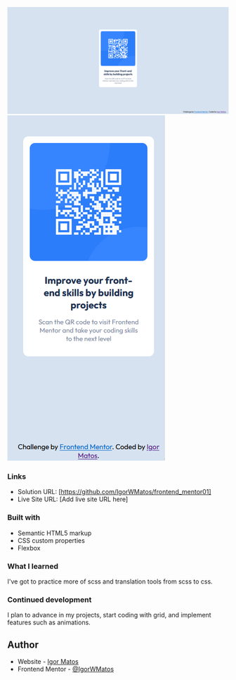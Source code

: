 ![](./images/screenshot1.png)
![](./images/screenshot2.png)

### Links

- Solution URL: [https://github.com/IgorWMatos/frontend_mentor01]
- Live Site URL: [Add live site URL here]

### Built with

- Semantic HTML5 markup
- CSS custom properties
- Flexbox

### What I learned

I've got to practice more of scss and translation tools from scss to css.

### Continued development

I plan to advance in my projects, start coding with grid, and implement features such as animations.

## Author

- Website - [Igor Matos](https://github.com/IgorWMatos)
- Frontend Mentor - [@IgorWMatos](https://www.frontendmentor.io/profile/IgorWMatos)